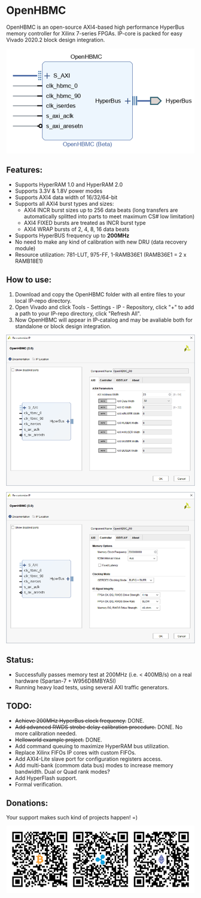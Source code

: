 # OpenHBMC

OpenHBMC is an open-source AXI4-based high performance HyperBus memory controller for Xilinx 7-series FPGAs.
IP-core is packed for easy Vivado 2020.2 block design integration.

<p align="center">
  <img src="/OpenHBMC/data/ipcore_bd.png">
</p>

## Features:

- Supports HyperRAM 1.0 and HyperRAM 2.0
- Supports 3.3V & 1.8V power modes
- Supports AXI4 data width of 16/32/64-bit 
- Supports all AXI4 burst types and sizes:
    - AXI4 INCR burst sizes up to 256 data beats (long transfers are automatically splitted into parts to meet maximum CS# low limitation)
    - AXI4 FIXED bursts are treated as INCR burst type
    - AXI4 WRAP bursts of  2, 4, 8, 16 data beats
- Supports HyperBUS frequency up to **200MHz**
- No need to make any kind of calibration with new DRU (data recovery module)
- Resource utilization: 781-LUT, 975-FF, 1-RAMB36E1 (RAMB36E1 = 2 x RAMB18E1)

## How to use:
1. Download and copy the OpenHBMC folder with all entire files to your local IP-repo directory.
2. Open Vivado and click Tools - Settings - IP - Repository, click "+" to add a path to your IP-repo directory, click "Refresh All".
3. Now OpenHBMC will appear in IP-catalog and may be avaliable both for standalone or block design integration.

<p align="left">
  <img src="/OpenHBMC/data/ipcore_opt_0.png">
</p>

<p align="left">
  <img src="/OpenHBMC/data/ipcore_opt_1.png">
</p>

## Status:
- Successfully passes memory test at 200MHz (i.e. < 400MB/s) on a real hardware (Spartan-7 + W956D8MBYA5I)
- Running heavy load tests, using several AXI traffic generators.

## TODO:
- ~~Achieve 200MHz HyperBus clock frequency.~~ DONE.
- ~~Add advanced RWDS strobe delay calibration procedure.~~ DONE. No more calibration needed.
- ~~Helloworld example project.~~ DONE.
- Add command queuing to maximize HyperRAM bus utilization. 
- Replace Xilinx FIFOs IP cores with custom FIFOs.
- Add AXI4-Lite slave port for configuration registers access.
- Add multi-bank (commom data bus) modes to increase memory bandwidth. Dual or Quad rank modes?
- Add HyperFlash support.
- Formal verification.

## Donations:
Your support makes such kind of projects happen! =)
<p align="left">
  <img src="/OpenHBMC/data/wallets.png">
</p>
